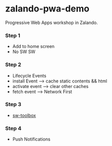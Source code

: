 # zalando-pwa-demo
Progressive Web Apps workshop in Zalando. 

### Step 1
- Add to home screen
- No SW SW

### Step 2
- Lifecycle Events
- install Event --> cache static contents && html
- activate event --> clear other caches
- fetch event --> Network First

### Step 3
- [sw-toolbox](https://github.com/GoogleChrome/sw-toolbox)

### Step 4
- Push Notifications
